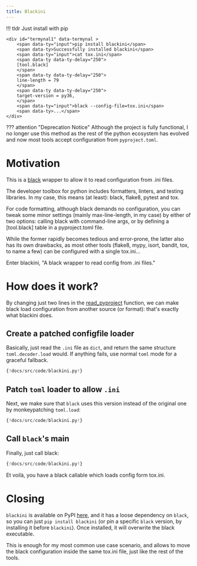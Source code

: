 ```yaml
---
title: Blackini
---
```


!!! tldr
    Just install with pip 

    <div id="termynal1" data-termynal >
        <span data-ty="input">pip install blackini</span>
        <span data-ty>Successfully installed blackini</span>
        <span data-ty="input">cat tox.ini</span>
        <span data-ty data-ty-delay="250">
        [tool.black]
        </span>
        <span data-ty data-ty-delay="250">
        line-length = 79
        </span>
        <span data-ty data-ty-delay="250">
        target-version = py36,
        </span>
        <span data-ty="input">black --config-file=tox.ini</span>
        <span data-ty>...</span>
    </div>


??? attention "Deprecation Notice"
    Although the project is fully functional, I no longer use this method as the rest of
    the python ecosystem has evolved and now most tools accept configuration from
    `pyproject.toml`.

# Motivation

This is a [black](https://github.com/psf/black) wrapper to allow it to read configuration from .ini files.

The developer toolbox for python includes formatters, linters, and testing libraries. In my case, this means (at least): black, flake8, pytest and tox.

For code formatting, although black demands no configuration, you can tweak some minor settings (mainly max-line-length, in my case) by either of two options: calling black with command-line args, or by defining a [tool.black] table in a pyproject.toml file.

While the former rapidly becomes tedious and error-prone, the latter also has its own drawbacks, as most other tools (flake8, mypy, isort, bandit, tox, to name a few) can be configured with a single tox.ini...

Enter blackini, "A black wrapper to read config from .ini files."

# How does it work?

By changing just two lines in the [read_pyproject](https://github.com/psf/black/blob/9b484d1bcc2e15dcd5544cddab729c76b4d1d2e9/black.py#L216) function, we can make black load configuration from another source (or format): that's exactly what blackini does.

## Create a patched configfile loader

Basically, just read the `.ini` file as `dict`, and return the same structure `toml.decoder.load` would. If anything fails, use normal `toml` mode for a graceful fallback.

```Python hl_lines="15-36"
{!docs/src/code/blackini.py!}
```

## Patch `toml` loader to allow `.ini`

Next, we make sure that `black` uses this version instead of the original one by monkeypatching `toml.load`:

```Python hl_lines="10 43"
{!docs/src/code/blackini.py!}
```

## Call `black`'s main

Finally, just call black:

```Python hl_lines="12 44"
{!docs/src/code/blackini.py!}
```

Et voilà, you have a black callable which loads config form tox.ini.

# Closing

`blackini` is available on PyPI  [here](https://pypi.org/project/blackini/), and it has a loose dependency on `black`, so you can just `pip install blackini` (or pin a specific `black` version, by installing it before `blackini`). Once installed, it will overwrite the black executable. 

This is enough for my most common use case scenario, and allows to move the black configuration inside the same tox.ini file, just like the rest of the tools.
